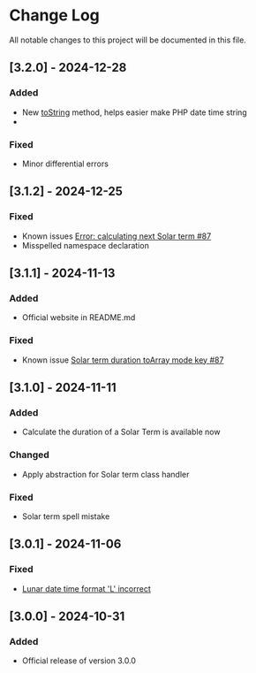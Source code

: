 
# Change Log
All notable changes to this project will be documented in this file.

## [3.2.0] - 2024-12-28
### Added
- New [toString](./src//Terms/DateTimeInterval.php) method, helps easier make PHP date time string
- 
### Fixed
- Minor differential errors

## [3.1.2] - 2024-12-25
### Fixed
- Known issues [Error: calculating next Solar term #87](https://github.com/luc-nham/lunar-calendar/issues/89)
- Misspelled namespace declaration

## [3.1.1] - 2024-11-13
### Added
- Official website in README.md
### Fixed
- Known issue [Solar term duration toArray mode key #87](https://github.com/luc-nham/lunar-calendar/issues/87)

## [3.1.0] - 2024-11-11
### Added
- Calculate the duration of a Solar Term is available now
### Changed
- Apply abstraction for Solar term class handler
### Fixed
- Solar term spell mistake

## [3.0.1] - 2024-11-06
### Fixed
- [Lunar date time format 'L' incorrect](https://github.com/luc-nham/lunar-calendar/issues/82)

## [3.0.0] - 2024-10-31
### Added
- Official release of version 3.0.0